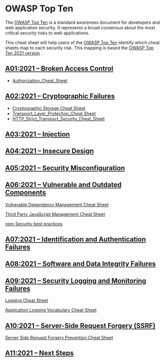 # OWASP Top Ten

The [OWASP Top Ten](https://owasp.org/www-project-top-ten/) is a standard awareness document for developers and web application security. It represents a broad consensus about the most critical security risks to web applications.

This cheat sheet will help users of the [OWASP Top Ten](https://owasp.org/www-project-top-ten/) identify which cheat sheets map to each security risk. This mapping is based the [OWASP Top Ten 2021 version](https://owasp.org/www-project-top-ten/) .

## [A01:2021 – Broken Access Control](https://owasp.org/Top10/A01_2021-Broken_Access_Control/)

* [Authorization_Cheat_Sheet](cheatsheets/Authorization_Cheat_Sheet.md)

## [A02:2021 – Cryptographic Failures](https://owasp.org/Top10/A02_2021-Cryptographic_Failures/)

* [Cryptographic Storage Cheat Sheet](cheatsheets/Cryptographic_Storage_Cheat_Sheet.html)
* [Transport_Layer_Protection_Cheat Sheet](cheatsheets/Transport_Layer_Protection_Cheat_Sheet.html)
* [HTTP_Strict_Transport_Security_Cheat_Sheet](cheatsheets/HTTP_Strict_Transport_Security_Cheat_Sheet.html)

## [A03:2021 – Injection](https://owasp.org/Top10/A03_2021-Injection/)

## [A04:2021 – Insecure Design](https://owasp.org/Top10/A04_2021-Insecure_Design/)

## [A05:2021 – Security Misconfiguration](https://owasp.org/Top10/A05_2021-Security_Misconfiguration/)

## [A06:2021 – Vulnerable and Outdated Components](https://owasp.org/Top10/A06_2021-Vulnerable_and_Outdated_Components/)

[Vulnerable Dependency Management Cheat Sheet](cheatsheets/Vulnerable_Dependency_Management_Cheat_Sheet.html)

[Third Party JavaScript Management Cheat Sheet](cheatsheets/Third_Party_Javascript_Management_Cheat_Sheet.html)

[npm Security best practices](cheatsheets/npm_Security_CheatSheet.html)

## [A07:2021 – Identification and Authentication Failures](https://owasp.org/Top10/A07_2021-Identification_and_Authentication_Failures/)

## [A08:2021 – Software and Data Integrity Failures](https://owasp.org/Top10/A08_2021-Software_and_Data_Integrity_Failures/)

## [A09:2021 – Security Logging and Monitoring Failures](https://owasp.org/Top10/A09_2021-Security_Logging_and_Monitoring_Failures/)

[Logging Cheat Sheet](cheatsheets/Logging_Cheat_Sheet.html)

[Application Logging Vocabulary Cheat Sheet](cheatsheets/Application_Logging_Vocabulary_Cheat_Sheet.html)

## [A10:2021 – Server-Side Request Forgery (SSRF)](https://owasp.org/Top10/A10_2021-Server-Side_Request_Forgery_%28SSRF%29/)

[Server Side Request Forgery Prevention Cheat Sheet](cheatsheets/Server_Side_Request_Forgery_Prevention_Cheat_Sheet.md)

## [A11:2021 – Next Steps](https://owasp.org/Top10/A11_2021-Next_Steps/)
